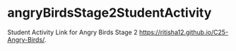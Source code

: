 # angryBirdsStage2StudentActivity
Student Activity Link for Angry Birds Stage 2
https://ritisha12.github.io/C25-Angry-Birds/.
